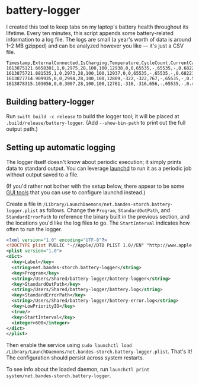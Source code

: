 # battery-logger

I created this tool to keep tabs on my laptop's battery health throughout its lifetime. Every ten minutes, this script appends some battery-related information to a log file. The logs are small (a year's worth of data is around 1–2 MB gzipped) and can be analyzed however you like — it's just a CSV file.

```
Timestamp,ExternalConnected,IsCharging,Temperature,CycleCount,CurrentCapacity,MaxCapacity,Voltage,Amperage,InstantAmperage,AvgTimeToEmpty,InstantTimeToEmpty,AvgTimeToFull,InstantTimeToFull,DisplayBrightness,KeyboardBacklightBrightness
1613875121.6658301,1,0,2975,28,100,100,12938,0,0,65535,-,65535,-,0.6822185516357422,0.0
1613875721.881535,1,0,2973,28,100,100,12937,0,0,65535,-,65535,-,0.6822185516357422,0.0
1613877714.909935,0,0,2994,28,100,100,12809,-322,-322,767,-,65535,-,0.5384500622749329,0.2665714621543884
1613878315.103056,0,0,3007,28,100,100,12761,-316,-316,656,-,65535,-,0.46875,0.0878523588180542
```

## Building battery-logger

Run `swift build -c release` to build the logger tool; it will be placed at `.build/release/battery-logger`. (Add `--show-bin-path` to print out the full output path.)

## Setting up automatic logging

The logger itself doesn't know about periodic execution; it simply prints data to standard output. You can leverage [launchd](https://www.launchd.info/) to run it as a periodic job without output saved to a file.

(If you'd rather not bother with the setup below, there appear to be some [GUI tools](https://apple.stackexchange.com/q/19740/8318) that you can use to configure launchd instead.)

Create a file in `/Library/LaunchDaemons/net.bandes-storch.battery-logger.plist` as follows. Change the `Program`, `StandardOutPath`, and `StandardErrorPath` to reference the binary built in the previous section, and the locations you'd like the log files to go. The `StartInterval` indicates how often to run the logger.

```xml
<?xml version="1.0" encoding="UTF-8"?>
<!DOCTYPE plist PUBLIC "-//Apple//DTD PLIST 1.0//EN" "http://www.apple.com/DTDs/PropertyList-1.0.dtd">
<plist version="1.0">
<dict>
  <key>Label</key>
  <string>net.bandes-storch.battery-logger</string>
  <key>Program</key>
  <string>/Users/Shared/battery-logger/battery-logger</string>
  <key>StandardOutPath</key>
  <string>/Users/Shared/battery-logger/battery.log</string>
  <key>StandardErrorPath</key>
  <string>/Users/Shared/battery-logger/battery-error.log</string>
  <key>LowPriorityIO</key>
  <true/>
  <key>StartInterval</key>
  <integer>600</integer>
</dict>
</plist>
```

Then enable the service using `sudo launchctl load /Library/LaunchDaemons/net.bandes-storch.battery-logger.plist`. That's it! The configuration should persist across system restarts.

To see info about the loaded daemon, run `launchctl print system/net.bandes-storch.battery-logger`.
